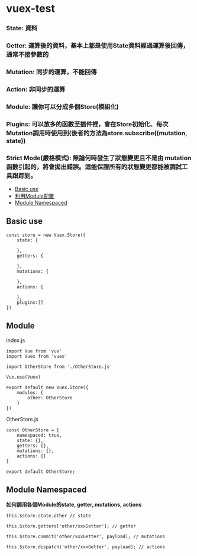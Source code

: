 # vuex-test
### State: 資料
### Getter: 運算後的資料，基本上都是使用State資料經過運算後回傳，通常不接參數的
### Mutation: 同步的運算，不能回傳
### Action: 非同步的運算
### Module: 讓你可以分成多個Store(模組化)
### Plugins: 可以放多的函數至插件裡，會在Store初始化、每次Mutation調用時使用到(後者的方法為store.subscribe((mutation, state))
### Strict Mode(嚴格模式): 無論何時發生了狀態變更且不是由 mutation 函數引起的，將會拋出錯誤。這能保證所有的狀態變更都能被調試工具跟踪到。


*  <a href="basic-use">Basic use</a>
*  <a href="利用Module配置">利用Module配置</a>
*  <a href="module-namespaced">Module Namespaced</a>
## Basic use

```
const store = new Vuex.Store({
    state: {

    },
    getters: {
        
    },
    mutations: {
        
    },
    actions: {
        
    },
    plugins:[]
})
```
## Module

index.js
```
import Vue from 'vue'
import Vuex from 'vuex'

import OtherStore from './OtherStore.js'

Vue.use(Vuex)

export default new Vuex.Store({
    modules: {
        other: OtherStore
    }
})
```
OtherStore.js
```
const OtherStore = {
    namespaced: true,
    state: {},
    getters: {},
    mutations: {},
    actions: {}
}

export default OtherStore;
```

## Module Namespaced
**如何調用各個Module的state, getter, mutations, actions**  
```
this.$store.state.other // state

this.$store.getters['other/xxxGetter']; // getter

this.$store.commit('other/xxxGetter', payload); // mutations

this.$store.dispatch('other/xxxGetter', payload); // actions
```